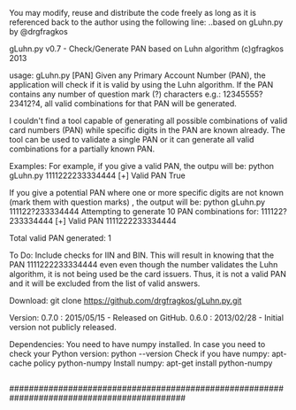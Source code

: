 You may modify, reuse and distribute the code freely as long as it is referenced back
to the author using the following line: ..based on gLuhn.py by @drgfragkos

gLuhn.py v0.7 - Check/Generate PAN based on Luhn algorithm (c)gfragkos 2013  

usage: gLuhn.py [PAN]
Given any Primary Account Number (PAN), the application will check if it is valid by using
the Luhn algorithm. If the PAN contains any number of question mark (?) characters 
e.g.: 12345555?23412?4, all valid combinations for that PAN will be generated.

I couldn't find a tool capable of generating all possible combinations of valid card 
numbers (PAN) while specific digits in the PAN are known already. The tool can be used 
to validate a single PAN or it can generate all valid combinations for a partially 
known PAN. 


Examples:
For example, if you give a valid PAN, the outpu will be: 
python gLuhn.py 1111222233334444
[+] Valid PAN  True

If you give a potential PAN where one or more specific digits are not known (mark them 
with question marks) , the output will be:
python gLuhn.py 111122?233334444
Attempting to generate 10 PAN combinations for: 111122?233334444
[+] Valid PAN  1111222233334444

Total valid PAN generated: 1


To Do:
Include checks for IIN and BIN. This will result in knowing that the PAN 1111222233334444 
even even though the number validates the Luhn algorithm, it is not being used be the card
issuers. Thus, it is not a valid PAN and it will be excluded from the list of valid answers.


Download:
git clone https://github.com/drgfragkos/gLuhn.py.git


Version:
0.7.0 : 2015/05/15 - Released on GitHub. 
0.6.0 : 2013/02/28 - Initial version not publicly released.


Dependencies:
You need to have numpy installed.
In case you need to check your Python version: python --version
Check if you have numpy: apt-cache policy python-numpy
Install numpy: apt-get install python-numpy


##                                                                                        ##
##                                                                                        ##
############################################################################################



